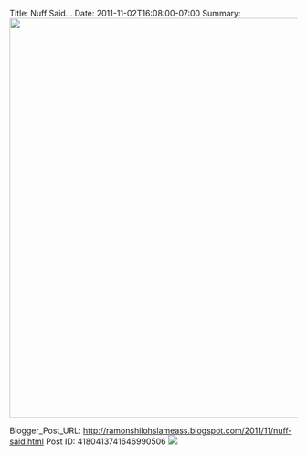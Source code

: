 Title: Nuff Said...
Date: 2011-11-02T16:08:00-07:00
Summary: <img src="http://4.bp.blogspot.com/-GtiG1fmWNLE/TrHOLSIDciI/AAAAAAAAALY/g3-VtoUtRPM/s320/California%2BFlyer.png" width="700">

Blogger_Post_URL: http://ramonshilohslameass.blogspot.com/2011/11/nuff-said.html
Post ID: 4180413741646990506
[![](http://4.bp.blogspot.com/-GtiG1fmWNLE/TrHOLSIDciI/AAAAAAAAALY/g3-VtoUtRPM/s320/California%2BFlyer.png)](http://4.bp.blogspot.com/-GtiG1fmWNLE/TrHOLSIDciI/AAAAAAAAALY/g3-VtoUtRPM/s1600/California%2BFlyer.png)